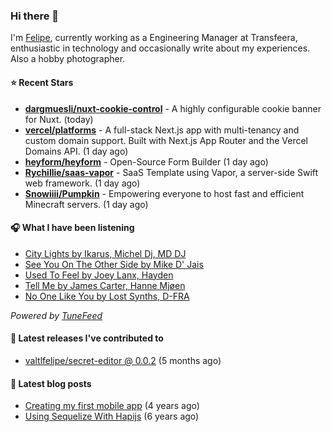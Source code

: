 ### Hi there 👋

I'm [Felipe](https://felipevm.com), currently working as a Engineering Manager at Transfeera, enthusiastic in technology and occasionally write about my experiences. Also a hobby photographer.

#### ⭐ Recent Stars
- **[dargmuesli/nuxt-cookie-control](https://github.com/dargmuesli/nuxt-cookie-control)** - A highly configurable cookie banner for Nuxt. (today)
- **[vercel/platforms](https://github.com/vercel/platforms)** - A full-stack Next.js app with multi-tenancy and custom domain support. Built with Next.js App Router and the Vercel Domains API. (1 day ago)
- **[heyform/heyform](https://github.com/heyform/heyform)** - Open-Source Form Builder (1 day ago)
- **[Rychillie/saas-vapor](https://github.com/Rychillie/saas-vapor)** - SaaS Template using Vapor, a server-side Swift web framework. (1 day ago)
- **[Snowiiii/Pumpkin](https://github.com/Snowiiii/Pumpkin)** - Empowering everyone to host fast and efficient Minecraft servers. (1 day ago)

#### 🎧 What I have been listening
- [City Lights by Ikarus, Michel Dj, MD DJ](https://open.spotify.com/track/06P49whYeInq6qHRLTUH4q)
- [See You On The Other Side by Mike D&#39; Jais](https://open.spotify.com/track/1G4bK9Z8JtkXah973WlAGS)
- [Used To Feel by Joey Lanx, Hayden](https://open.spotify.com/track/2XuuXl4spPGi7iJQ4yaLSk)
- [Tell Me by James Carter, Hanne Mjøen](https://open.spotify.com/track/19BoXyNUZB8M9PgAyMHVRg)
- [No One Like You by Lost Synths, D-FRA](https://open.spotify.com/track/12JUdBqJzkZ1rAK37tEGvS)

_Powered by [TuneFeed](https://tunefeed.app?ref=valtlfelipe-gh-profile)_ 

#### 🚀 Latest releases I've contributed to


- [valtlfelipe/secret-editor @ 0.0.2](https://github.com/valtlfelipe/secret-editor/releases/tag/0.0.2) (5 months ago)

#### 📄 Latest blog posts
- [Creating my first mobile app](https://felipevm.com/posts/creating-my-first-mobile-app/) (4 years ago)
- [Using Sequelize With Hapijs](https://felipevm.com/posts/using-sequelize-with-hapijs/) (6 years ago)
